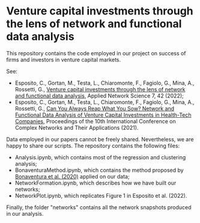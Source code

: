 # Venture capital investments through the lens of network and functional data analysis
This repository contains the code employed in our project on success of firms and investors in venture capital markets.

See:
- Esposito, C., Gortan, M., Testa, L., Chiaromonte, F., Fagiolo, G., Mina, A., Rossetti, G., [Venture capital investments through the lens of network and functional data analysis](https://appliednetsci.springeropen.com/articles/10.1007/s41109-022-00482-y), Applied Network Science 7, 42 (2022);
- Esposito, C., Gortan, M., Testa, L., Chiaromonte, F., Fagiolo, G., Mina, A., Rossetti, G., [Can You Always Reap What You Sow? Network and Functional Data Analysis of Venture Capital Investments in Health-Tech Companies](https://link.springer.com/chapter/10.1007/978-3-030-93409-5_61), Proceedings of the 10th International Conference on Complex Networks and Their Applications (2021).

Data employed in our papers cannot be freely shared. Nevertheless, we are happy to share our scripts. The repository contains the following files:
- Analysis.ipynb, which contains most of the regression and clustering analysis;
- BonaventuraMethod.ipynb, which contains the method proposed by [Bonaventura et al. (2020)](https://www.nature.com/articles/s41598-019-57209-w) applied on our data;
- NetworkFormation.ipynb, which describes how we have built our networks;
- NetworkPlot.ipynb, which replicates Figure 1 in Esposito et al. (2022).

Finally, the folder "networks" contains all the network snapshots produced in our analysis. 
